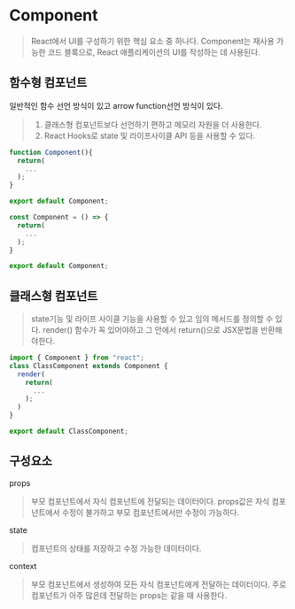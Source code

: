 # Component
> React에서 UI를 구성하기 위한 핵심 요소 중 하나다. Component는 재사용 가능한 코드 블록으로, React 애플리케이션의 UI를 작성하는 데 사용된다.

## 함수형 컴포넌트
일반적인 함수 선언 방식이 있고 arrow function선언 방식이 있다.

> 1. 클래스형 컴포넌트보다 선언하기 편하고 메모리 자원을 더 사용한다.
> 2. React Hooks로 state 및 라이프사이클 API 등을 사용할 수 있다.

```js
function Component(){
  return(
    ...
  );
}

export default Component;
```
```js
const Component = () => {
  return(
    ...
  );
}

export default Component;
```

## 클래스형 컴포넌트
> state기능 및 라이프 사이클 기능을 사용할 수 있고 임의 메서드를 정의할 수 있다.
> render() 함수가 꼭 있어야하고 그 안에서 return()으로 JSX문법을 반환해야한다.

```js
import { Component } from "react";
class ClassComponent extends Component {
  render(
    return(
      ...
    );
  )
}

export default ClassComponent;
```

## 구성요소
props
> 부모 컴포넌트에서 자식 컴포넌트에 전달되는 데이터이다. props값은
자식 컴포넌트에서 수정이 불가하고 부모 컴포넌트에서만 수정이 가능하다.

state
> 컴포넌트의 상태를 저장하고 수정 가능한 데이터이다.

context
> 부모 컴포넌트에서 생성하여 모든 자식 컴포넌트에게 전달하는 데이터이다. 주로 컴포넌트가 아주 많은데 전달하는 props는 같을 때 사용한다.